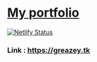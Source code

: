 # [My portfolio](https://greazey.tk)

[![Netlify Status](https://api.netlify.com/api/v1/badges/d843bece-7654-42c0-86cc-83edd6d88882/deploy-status)](https://app.netlify.com/sites/greazey/deploys)

### Link : https://greazey.tk
